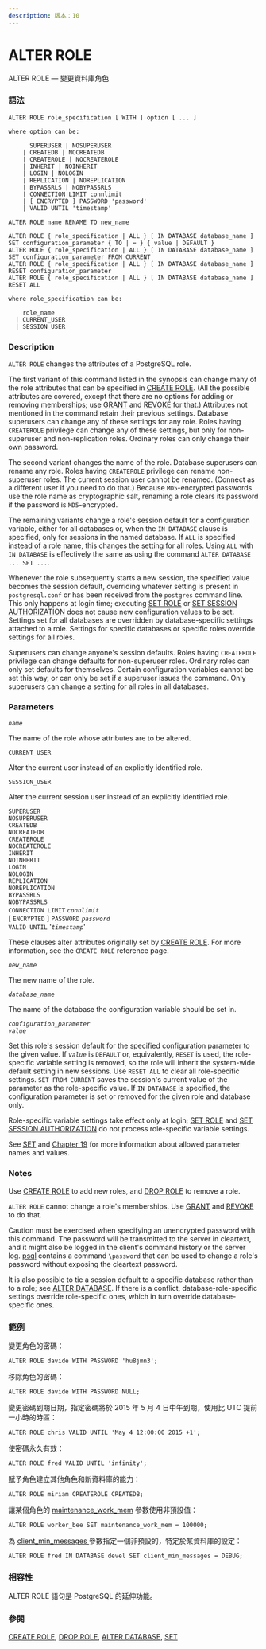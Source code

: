 ```yaml
---
description: 版本：10
---
```


# ALTER ROLE

ALTER ROLE — 變更資料庫角色

### 語法

```text
ALTER ROLE role_specification [ WITH ] option [ ... ]

where option can be:

      SUPERUSER | NOSUPERUSER
    | CREATEDB | NOCREATEDB
    | CREATEROLE | NOCREATEROLE
    | INHERIT | NOINHERIT
    | LOGIN | NOLOGIN
    | REPLICATION | NOREPLICATION
    | BYPASSRLS | NOBYPASSRLS
    | CONNECTION LIMIT connlimit
    | [ ENCRYPTED ] PASSWORD 'password'
    | VALID UNTIL 'timestamp'

ALTER ROLE name RENAME TO new_name

ALTER ROLE { role_specification | ALL } [ IN DATABASE database_name ] SET configuration_parameter { TO | = } { value | DEFAULT }
ALTER ROLE { role_specification | ALL } [ IN DATABASE database_name ] SET configuration_parameter FROM CURRENT
ALTER ROLE { role_specification | ALL } [ IN DATABASE database_name ] RESET configuration_parameter
ALTER ROLE { role_specification | ALL } [ IN DATABASE database_name ] RESET ALL

where role_specification can be:

    role_name
  | CURRENT_USER
  | SESSION_USER
```

### Description

`ALTER ROLE` changes the attributes of a PostgreSQL role.

The first variant of this command listed in the synopsis can change many of the role attributes that can be specified in [CREATE ROLE](https://www.postgresql.org/docs/10/static/sql-createrole.html). \(All the possible attributes are covered, except that there are no options for adding or removing memberships; use [GRANT](https://www.postgresql.org/docs/10/static/sql-grant.html) and [REVOKE](https://www.postgresql.org/docs/10/static/sql-revoke.html) for that.\) Attributes not mentioned in the command retain their previous settings. Database superusers can change any of these settings for any role. Roles having `CREATEROLE` privilege can change any of these settings, but only for non-superuser and non-replication roles. Ordinary roles can only change their own password.

The second variant changes the name of the role. Database superusers can rename any role. Roles having `CREATEROLE` privilege can rename non-superuser roles. The current session user cannot be renamed. \(Connect as a different user if you need to do that.\) Because `MD5`-encrypted passwords use the role name as cryptographic salt, renaming a role clears its password if the password is `MD5`-encrypted.

The remaining variants change a role's session default for a configuration variable, either for all databases or, when the `IN DATABASE` clause is specified, only for sessions in the named database. If `ALL` is specified instead of a role name, this changes the setting for all roles. Using `ALL` with `IN DATABASE` is effectively the same as using the command `ALTER DATABASE ... SET ...`.

Whenever the role subsequently starts a new session, the specified value becomes the session default, overriding whatever setting is present in `postgresql.conf` or has been received from the `postgres` command line. This only happens at login time; executing [SET ROLE](https://www.postgresql.org/docs/10/static/sql-set-role.html) or [SET SESSION AUTHORIZATION](https://www.postgresql.org/docs/10/static/sql-set-session-authorization.html) does not cause new configuration values to be set. Settings set for all databases are overridden by database-specific settings attached to a role. Settings for specific databases or specific roles override settings for all roles.

Superusers can change anyone's session defaults. Roles having `CREATEROLE` privilege can change defaults for non-superuser roles. Ordinary roles can only set defaults for themselves. Certain configuration variables cannot be set this way, or can only be set if a superuser issues the command. Only superusers can change a setting for all roles in all databases.

### Parameters

_`name`_

The name of the role whose attributes are to be altered.

`CURRENT_USER`

Alter the current user instead of an explicitly identified role.

`SESSION_USER`

Alter the current session user instead of an explicitly identified role.

`SUPERUSER`  
`NOSUPERUSER`  
`CREATEDB`  
`NOCREATEDB`  
`CREATEROLE`  
`NOCREATEROLE`  
`INHERIT`  
`NOINHERIT`  
`LOGIN`  
`NOLOGIN`  
`REPLICATION`  
`NOREPLICATION`  
`BYPASSRLS`  
`NOBYPASSRLS`  
`CONNECTION LIMIT` _`connlimit`_  
\[ `ENCRYPTED` \] `PASSWORD` _`password`_  
`VALID UNTIL` '_`timestamp`_'

These clauses alter attributes originally set by [CREATE ROLE](https://www.postgresql.org/docs/10/static/sql-createrole.html). For more information, see the `CREATE ROLE` reference page.

_`new_name`_

The new name of the role.

_`database_name`_

The name of the database the configuration variable should be set in.

_`configuration_parameter`_  
_`value`_

Set this role's session default for the specified configuration parameter to the given value. If _`value`_ is `DEFAULT` or, equivalently, `RESET` is used, the role-specific variable setting is removed, so the role will inherit the system-wide default setting in new sessions. Use `RESET ALL` to clear all role-specific settings. `SET FROM CURRENT` saves the session's current value of the parameter as the role-specific value. If `IN DATABASE` is specified, the configuration parameter is set or removed for the given role and database only.

Role-specific variable settings take effect only at login; [SET ROLE](https://www.postgresql.org/docs/10/static/sql-set-role.html) and [SET SESSION AUTHORIZATION](https://www.postgresql.org/docs/10/static/sql-set-session-authorization.html) do not process role-specific variable settings.

See [SET](https://www.postgresql.org/docs/10/static/sql-set.html) and [Chapter 19](https://www.postgresql.org/docs/10/static/runtime-config.html) for more information about allowed parameter names and values.

### Notes

Use [CREATE ROLE](https://www.postgresql.org/docs/10/static/sql-createrole.html) to add new roles, and [DROP ROLE](https://www.postgresql.org/docs/10/static/sql-droprole.html) to remove a role.

`ALTER ROLE` cannot change a role's memberships. Use [GRANT](https://www.postgresql.org/docs/10/static/sql-grant.html) and [REVOKE](https://www.postgresql.org/docs/10/static/sql-revoke.html) to do that.

Caution must be exercised when specifying an unencrypted password with this command. The password will be transmitted to the server in cleartext, and it might also be logged in the client's command history or the server log. [psql](https://www.postgresql.org/docs/10/static/app-psql.html) contains a command `\password` that can be used to change a role's password without exposing the cleartext password.

It is also possible to tie a session default to a specific database rather than to a role; see [ALTER DATABASE](https://www.postgresql.org/docs/10/static/sql-alterdatabase.html). If there is a conflict, database-role-specific settings override role-specific ones, which in turn override database-specific ones.

### 範例

變更角色的密碼：

```text
ALTER ROLE davide WITH PASSWORD 'hu8jmn3';
```

移除角色的密碼：

```text
ALTER ROLE davide WITH PASSWORD NULL;
```

變更密碼到期日期，指定密碼將於 2015 年 5 月 4 日中午到期，使用比 UTC 提前一小時的時區：

```text
ALTER ROLE chris VALID UNTIL 'May 4 12:00:00 2015 +1';
```

使密碼永久有效：

```text
ALTER ROLE fred VALID UNTIL 'infinity';
```

賦予角色建立其他角色和新資料庫的能力：

```text
ALTER ROLE miriam CREATEROLE CREATEDB;
```

讓某個角色的 [maintenance\_work\_mem](../../server-administration/server-configuration/resource-consumption.md#19-4-1) 參數使用非預設值：

```text
ALTER ROLE worker_bee SET maintenance_work_mem = 100000;
```

為 [client\_min\_messages ](../../server-administration/server-configuration/error-reporting-and-logging.md#client_min_messages-enum)參數指定一個非預設的，特定於某資料庫的設定：

```text
ALTER ROLE fred IN DATABASE devel SET client_min_messages = DEBUG;
```

### 相容性

ALTER ROLE 語句是 PostgreSQL 的延伸功能。

### 參閱

[CREATE ROLE](create-role.md), [DROP ROLE](drop-role.md), [ALTER DATABASE](alter-database.md), [SET](set.md)

